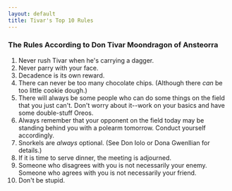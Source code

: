 ```yaml
---
layout: default
title: Tivar's Top 10 Rules
---
```


### The Rules According to Don Tivar Moondragon of Ansteorra

1. Never rush Tivar when he's carrying a dagger.
1. Never parry with your face.
1. Decadence is its own reward.
1. There can never be too many chocolate chips.  (Although there *can* be too little cookie dough.)
1. There will always be some people who can do some things on the field that you just can't. Don't worry about it--work on your basics and have some double-stuff Oreos.
1. Always remember that your opponent on the field today may be standing behind you with a polearm tomorrow. Conduct yourself accordingly.
1. Snorkels are *always* optional. (See Don Iolo or Dona Gwenllian for details.)
1. If it is time to serve dinner, the meeting is adjourned.
1. Someone who disagrees with you is not necessarily your enemy. Someone who agrees with you is not necessarily your friend.
1. Don't be stupid.
